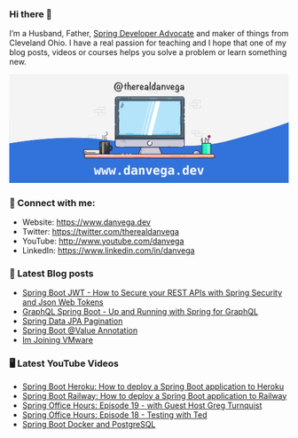 ### Hi there 👋

I’m a Husband, Father, [Spring Developer Advocate](https://tanzu.vmware.com/developer/advocates/) and maker of things from Cleveland Ohio. I have a real passion for teaching and I hope that one of my blog posts, videos or courses helps you solve a problem or learn something new.

![Profile Header](./github_profile_header.png)

### 🤝 Connect with me:

- Website: https://www.danvega.dev
- Twitter: https://twitter.com/therealdanvega
- YouTube: http://www.youtube.com/danvega
- LinkedIn: https://www.linkedin.com/in/danvega

### 📝 Latest Blog posts

<!-- BLOG-POST-LIST:START -->
- [Spring Boot JWT - How to Secure your REST APIs with Spring Security and Json Web Tokens](https://www.danvega.dev/blog/2022/09/06/spring-security-jwt)
- [GraphQL Spring Boot - Up and Running with Spring for GraphQL](https://www.danvega.dev/blog/2022/05/17/spring-for-graphql)
- [Spring Data JPA Pagination](https://www.danvega.dev/blog/2022/05/12/spring-data-jpa-pagination)
- [Spring Boot @Value Annotation](https://www.danvega.dev/blog/2022/05/11/spring-boot-value-annotation)
- [Im Joining VMware](https://www.danvega.dev/blog/2022/01/24/im-joining-vmware)
<!-- BLOG-POST-LIST:END -->

### 🖥 Latest YouTube Videos

<!-- YOUTUBE:START -->
- [Spring Boot Heroku: How to deploy a Spring Boot application to Heroku](https://www.youtube.com/watch?v=lGtTOLKuvqs)
- [Spring Boot Railway: How to deploy a Spring Boot application to Railway](https://www.youtube.com/watch?v=5sVxvF47dcU)
- [Spring Office Hours: Episode 19 - with Guest Host Greg Turnquist](https://www.youtube.com/watch?v=Mjq9g8hRaoI)
- [Spring Office Hours: Episode 18 - Testing with Ted](https://www.youtube.com/watch?v=pZvpsHgba14)
- [Spring Boot Docker and PostgreSQL](https://www.youtube.com/watch?v=_Gdb-jK3Sr4)
<!-- YOUTUBE:END -->
